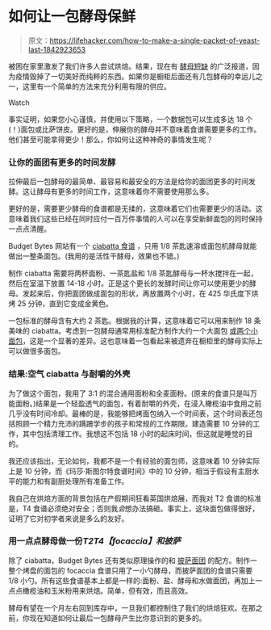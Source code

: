 # 如何让一包酵母保鲜

> 原文：<https://lifehacker.com/how-to-make-a-single-packet-of-yeast-last-1842923653>

被困在家里激发了我们许多人尝试烘焙。结果，现在有 [酵母短缺](https://slate.com/business/2020/04/yeast-shortage-supermarkets-coronavirus.html) 的广泛报道，因为疫情毁掉了一切美好而纯粹的东西。如果你是橱柜后面还有几包酵母的幸运儿之一，这里有一个简单的方法来充分利用有限的供应。

Watch

事实证明，如果您小心谨慎，并使用以下策略，一个数据包可以生成多达 18 个(！)面包或比萨饼皮。更好的是，伸展你的酵母并不意味着食谱需要更多的工作。他们甚至可能拿得更少！那么，你如何让这种神奇的事情发生呢？

### 让你的面团有更多的时间发酵

拉伸最后一包酵母的最简单、最容易和最安全的方法是给你的面团更多的时间发酵。这让酵母有更多的时间工作，这意味着你不需要使用那么多。

更好的是，需要更少酵母的食谱都是无揉的，这意味着它们也需要更少的活动。这意味着我们这些已经在同时应付一百万件事情的人可以在享受新鲜面包的同时保持一点点清醒。

Budget Bytes 网站有一个 [ciabatta 食谱](https://www.budgetbytes.com/no-knead-ciabatta/) ，只用 1/8 茶匙速溶或面包机酵母就能做出一整条面包。(我用的是活性干酵母，效果也不错。)

制作 ciabatta 需要将两杯面粉、一茶匙盐和 1/8 茶匙酵母与一杯水搅拌在一起，然后在室温下放置 14-18 小时。正是这个更长的发酵时间让你可以使用更少的酵母。发起来后，你把面团做成面包的形状，再放置两个小时，在 425 华氏度下烘烤 25 分钟，直到它变成金黄色。

一包标准的酵母含有大约 2 茶匙。根据我的计算，这意味着它可以用来制作 18 条美味的 ciabatta。考虑到一包酵母通常用标准配方制作大约一个大面包 [或两个小面包](https://www.kingarthurflour.com/recipes/classic-100-whole-wheat-bread-recipe)，这是一个显著的差异。这也意味着一包看起来被遗弃在橱柜里的酵母实际上可以做很多面包。

### 结果:空气 ciabatta 与耐嚼的外壳

为了做这个面包，我用了 3:1 的混合通用面粉和全麦面粉。(原来的食谱只是叫万能面粉。)结果是一个轻盈透气的面包，有着耐嚼的外壳，在浸入橄榄油中食用之前几乎没有时间冷却。最棒的是，我能够把烤面包纳入一个时间表，这个时间表还包括照顾一个精力充沛的蹒跚学步的孩子和常规的工作期限。建造需要 10 分钟的工作，其中包括清理工作。我想这不包括 18 小时的起床时间，但这就是睡觉的目的。

我还应该指出，无论如何，我都不是一个有经验的面包师，这意味着 10 分钟实际上是 10 分钟，而《玛莎·斯图尔特食谱时间》中的 10 分钟，相当于假设有主厨水平的能力和有副厨处理所有准备工作。

我自己在烘焙方面的背景包括在产假期间狂看英国烘焙展，而我对 T2 食谱的标准是，T4 食谱必须绝对安全；否则我*会*想办法搞砸。事实上，这块面包做得很好，证明了它对初学者来说是多么的友好。

### 用一点点酵母做一份*T2T4【focaccia】和披萨*

除了 ciabatta，Budget Bytes 还有类似原理操作的和 [披萨面团](https://www.budgetbytes.com/knead-pan-pizza/) 的配方。制作一整个烤盘的面包的 focaccia 食谱只用了一小勺酵母，而披萨面团的食谱只需要 1/8 小勺。所有这些食谱基本上都是一样的:面粉、盐、酵母和水做面团，再加上一点点橄榄油和玉米粉用来烘焙。简单，但有效，而且高效。

酵母有望在一个月左右回到库存中，一旦我们都控制住了我们的烘焙狂欢。在那之前，你现在知道如何让最后一包酵母产生比你意识到的更多的。